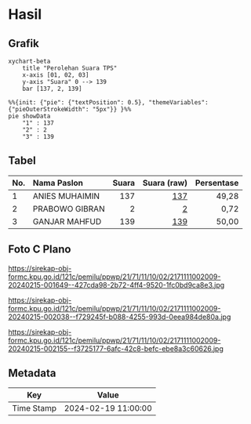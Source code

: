# Hasil

## Grafik

```mermaid
xychart-beta
    title "Perolehan Suara TPS"
    x-axis [01, 02, 03]
    y-axis "Suara" 0 --> 139
    bar [137, 2, 139]
```

```mermaid
%%{init: {"pie": {"textPosition": 0.5}, "themeVariables": {"pieOuterStrokeWidth": "5px"}} }%%
pie showData
    "1" : 137
    "2" : 2
    "3" : 139
```

## Tabel

| No. | Nama Paslon    | Suara | Suara (raw) | Persentase |
|:--- |:-------------- | -----:| -----------:| ----------:|
| 1   | ANIES MUHAIMIN | 137   | [137][p-1]  | 49,28      |
| 2   | PRABOWO GIBRAN | 2     | [2][p-2]    | 0,72       |
| 3   | GANJAR MAHFUD  | 139   | [139][p-3]  | 50,00      |


[p-1]: https://github.com/gigit-pemilu/pemilu-2024-21-kepulauan-riau/blob/main/pilpres/hitung-suara/sub/21-kepulauan-riau/sub/71-kota-batam/sub/11-sagulung/sub/1002-sungai-binti/sub/009-tps/sub/paslon-1.txt
[p-2]: https://github.com/gigit-pemilu/pemilu-2024-21-kepulauan-riau/blob/main/pilpres/hitung-suara/sub/21-kepulauan-riau/sub/71-kota-batam/sub/11-sagulung/sub/1002-sungai-binti/sub/009-tps/sub/paslon-2.txt
[p-3]: https://github.com/gigit-pemilu/pemilu-2024-21-kepulauan-riau/blob/main/pilpres/hitung-suara/sub/21-kepulauan-riau/sub/71-kota-batam/sub/11-sagulung/sub/1002-sungai-binti/sub/009-tps/sub/paslon-3.txt

## Foto C Plano

https://sirekap-obj-formc.kpu.go.id/121c/pemilu/ppwp/21/71/11/10/02/2171111002009-20240215-001649--427cda98-2b72-4ff4-9520-1fc0bd9ca8e3.jpg

https://sirekap-obj-formc.kpu.go.id/121c/pemilu/ppwp/21/71/11/10/02/2171111002009-20240215-002038--f729245f-b088-4255-993d-0eea984de80a.jpg

https://sirekap-obj-formc.kpu.go.id/121c/pemilu/ppwp/21/71/11/10/02/2171111002009-20240215-002155--f3725177-6afc-42c8-befc-ebe8a3c60626.jpg


## Metadata

| Key        | Value               |
| ---------- | ------------------- |
| Time Stamp | 2024-02-19 11:00:00 |



